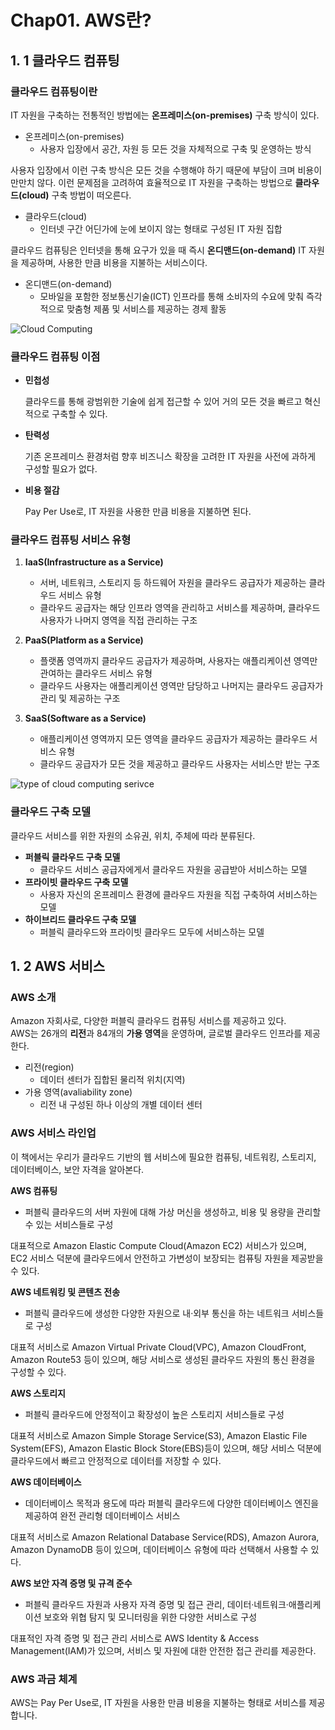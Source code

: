 # Chap01. AWS란?
## 1. 1 클라우드 컴퓨팅

### 클라우드 컴퓨팅이란

IT 자원을 구축하는 전통적인 방법에는 **온프레미스(on-premises)** 구축 방식이 있다.

- 온프레미스(on-premises)
    - 사용자 입장에서 공간, 자원 등 모든 것을 자체적으로 구축 및 운영하는 방식

사용자 입장에서 이런 구축 방식은 모든 것을 수행해야 하기 때문에 부담이 크며 비용이 만만치 않다. 이런 문제점을 고려하여 효율적으로 IT 자원을 구축하는 방법으로 **클라우드(cloud)** 구축 방법이 떠오른다.

- 클라우드(cloud)
    - 인터넷 구간 어딘가에 눈에 보이지 않는 형태로 구성된 IT 자원 집합

클라우드 컴퓨팅은 인터넷을 통해 요구가 있을 때 즉시 **온디맨드(on-demand)** IT 자원을 제공하며, 사용한 만큼 비용을 지불하는 서비스이다.

- 온디맨드(on-demand)
    - 모바일을 포함한 정보통신기술(ICT) 인프라를 통해 소비자의 수요에 맞춰 즉각적으로 맞춤형 제품 및 서비스를 제공하는 경제 활동

![Cloud Computing][image1]

[image1]:https://imbf.github.io/assets/web/Cloud-Computing-1.png
### 클라우드 컴퓨팅 이점

- **민첩성**
    
    클라우드를 통해 광범위한 기술에 쉽게 접근할 수 있어 거의 모든 것을 빠르고 혁신적으로 구축할 수 있다.
    
- **탄력성**
    
    기존 온프레미스 환경처럼 향후 비즈니스 확장을 고려한 IT 자원을 사전에 과하게 구성할 필요가 없다.
    
- **비용 절감**
    
    Pay Per Use로, IT 자원을 사용한 만큼 비용을 지불하면 된다.

### 클라우드 컴퓨팅 서비스 유형
1. **IaaS(Infrastructure as a Service)**
    - 서버, 네트워크, 스토리지 등 하드웨어 자원을 클라우드 공급자가 제공하는 클라우드 서비스 유형
    - 클라우드 공급자는 해당 인프라 영역을 관리하고 서비스를 제공하며, 클라우드 사용자가 나머지 영역을 직접 관리하는 구조
    
2. **PaaS(Platform as a Service)** 
    - 플랫폼 영역까지 클라우드 공급자가 제공하며, 사용자는 애플리케이션 영역만 관여하는 클라우드 서비스 유형
    - 클라우드 사용자는 애플리케이션 영역만 담당하고 나머지는 클라우드 공급자가 관리 및 제공하는 구조
    
3. **SaaS(Software as a Service)**
    - 애플리케이션 영역까지 모든 영역을 클라우드 공급자가 제공하는 클라우드 서비스 유형
    - 클라우드 공급자가 모든 것을 제공하고 클라우드 사용자는 서비스만 받는 구조

![type of cloud computing serivce][image2]

[image2]:https://blog.hectodata.co.kr/content/images/2021/11/cloudservice.png

### 클라우드 구축 모델

클라우드 서비스를 위한 자원의 소유권, 위치, 주체에 따라 분류된다.

- **퍼블릭 클라우드 구축 모델**
    - 클라우드 서비스 공급자에게서 클라우드 자원을 공급받아 서비스하는 모델
- **프라이빗 클라우드 구축 모델**
    - 사용자 자신의 온프레미스 환경에 클라우드 자원을 직접 구축하여 서비스하는 모델
- **하이브리드 클라우드 구축 모델**
    - 퍼블릭 클라우드와 프라이빗 클라우드 모두에 서비스하는 모델

## 1. 2 AWS 서비스
### AWS 소개
Amazon 자회사로, 다양한 퍼블릭 클라우드 컴퓨팅 서비스를 제공하고 있다.  
AWS는 26개의 **리전**과 84개의 **가용 영역**을 운영하며, 글로벌 클라우드 인프라를 제공한다.
- 리전(region)
    - 데이터 센터가 집합된 물리적 위치(지역)
- 가용 영역(avaliability zone)
    - 리전 내 구성된 하나 이상의 개별 데이터 센터

### AWS 서비스 라인업
이 책에서는 우리가 클라우드 기반의 웹 서비스에 필요한 컴퓨팅, 네트워킹, 스토리지, 데이터베이스, 보안 자격을 알아본다.

**AWS 컴퓨팅**
- 퍼블릭 클라우드의 서버 자원에 대해 가상 머신을 생성하고, 비용 및 용량을 관리할 수 있는 서비스들로 구성

대표적으로 Amazon Elastic Compute Cloud(Amazon EC2) 서비스가 있으며, EC2 서비스 덕분에 클라우드에서 안전하고 가변성이 보장되는 컴퓨팅 자원을 제공받을 수 있다.

**AWS 네트워킹 및 콘텐츠 전송**
- 퍼블릭 클라우드에 생성한 다양한 자원으로 내·외부 통신을 하는 네트워크 서비스들로 구성

대표적 서비스로 Amazon Virtual Private Cloud(VPC), Amazon CloudFront, Amazon Route53 등이 있으며, 해당 서비스로 생성된 클라우드 자원의 통신 환경을 구성할 수 있다.

**AWS 스토리지**
- 퍼블릭 클라우드에 안정적이고 확장성이 높은 스토리지 서비스들로 구성

대표적 서비스로 Amazon Simple Storage Service(S3), Amazon Elastic File System(EFS), Amazon Elastic Block Store(EBS)등이 있으며, 해당 서비스 덕분에 클라우드에서 빠르고 안정적으로 데이터를 저장할 수 있다.

**AWS 데이터베이스**
- 데이터베이스 목적과 용도에 따라 퍼블릭 클라우드에 다양한 데이터베이스 엔진을 제공하여 완전 관리형 데이터베이스 서비스

대표적 서비스로 Amazon Relational Database Service(RDS), Amazon Aurora, Amazon DynamoDB 등이 있으며, 데이터베이스 유형에 따라 선택해서 사용할 수 있다.

**AWS 보안 자격 증명 및 규격 준수**
- 퍼블릭 클라우드 자원과 사용자 자격 증명 및 접근 관리, 데이터·네트워크·애플리케이션 보호와 위협 탐지 및 모니터링을 위한 다양한 서비스로 구성

대표적인 자격 증명 및 접근 관리 서비스로 AWS Identity & Access Management(IAM)가 있으며, 서비스 및 자원에 대한 안전한 접근 관리를 제공한다.

### AWS 과금 체계
AWS는 Pay Per Use로, IT 자원을 사용한 만큼 비용을 지불하는 형태로 서비스를 제공합니다.